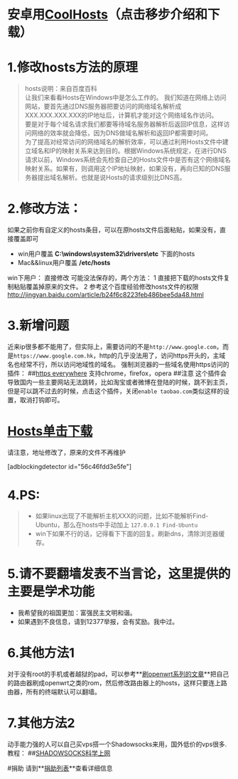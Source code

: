 # 安卓用[CoolHosts][2]（点击移步介绍和下载）
# 1.修改hosts方法的原理
>hosts说明：来自百度百科     
让我们来看看Hosts在Windows中是怎么工作的。
我们知道在网络上访问网站，要首先通过DNS服务器把要访问的网络域名解析成XXX.XXX.XXX.XXX的IP地址后，计算机才能对这个网络域名作访问。      
要是对于每个域名请求我们都要等待域名服务器解析后返回IP信息，这样访问网络的效率就会降低，因为DNS做域名解析和返回IP都需要时间。      
为了提高对经常访问的网络域名的解析效率，可以通过利用Hosts文件中建立域名和IP的映射关系来达到目的。根据Windows系统规定，在进行DNS请求以前，Windows系统会先检查自己的Hosts文件中是否有这个网络域名映射关系。如果有，则调用这个IP地址映射，如果没有，再向已知的DNS服务器提出域名解析。也就是说Hosts的请求级别比DNS高。

# 2.修改方法：
如果之前你有自定义的hosts条目，可以在原hosts文件后面粘贴，如果没有，直接覆盖即可

+ win用户覆盖   **C:\windows\system32\drivers\etc** 下面的hosts
+ Mac&&linux用户覆盖    **/etc/hosts**

win下用户：
直接修改 可能没法保存的，两个方法：
1 直接把下载的hosts文件复制粘贴覆盖掉原来的文件。
2 参考这个百度经验修改hosts文件的权限
http://jingyan.baidu.com/article/b24f6c8223feb486bee5da48.html
# 3.新增问题
近来ip很多都不能用了，但实际上，需要访问的不是`http://www.google.com`，而是`https://www.google.com.hk`，http的几乎没法用了，访问https开头的，主域名也经常不行，所以访问地域性的域名。
强制浏览器的一些域名使用https访问的插件：
##[https everywhere](https://www.eff.org/https-everywhere)
支持chrome，firefox，opera
##注意
这个插件会导致国内一些主要网站无法跳转，比如淘宝或者微博在登陆的时候，跳不到主页，但是可以跳不过去的时候，点击这个插件，关闭`enable taobao.com`类似这样的设置，取消打钩即可。

# [Hosts单击下载][0]
请注意，地址修改了，原来的文件不再维护

[adblockingdetector id="56c46fdd3e5fe"]
# 4.PS:
>* 如果linux出现了不能解析主机XXX的问题，比如不能解析Find-Ubuntu，那么在hosts中手动加上
```127.0.0.1 Find-Ubuntu```
>* win下如果不行的话，记得看下下面的回复。刷新dns，清除浏览器缓存。

# 5.请不要翻墙发表不当言论，这里提供的主要是学术功能
+ 我希望我的祖国更加：富强民主文明和谐。
+ 如果遇到不良信息，请到12377举报，会有奖励。我中过。

# 6.其他方法1
对于没有root的手机或者越狱的pad，可以参考**[刷openwrt系列的文章][6]**把自己的路由器刷成openwrt之类的rom，然后修改路由器上的hosts，这样只要连上路由器，所有的终端默认可以翻墙。
# 7.其他方法2
动手能力强的人可以自己买vps搭一个Shadowsocks来用，国外低价的vps很多.
教程：
##[SHADOWSOCKS科学上网][5]

#捐助
请到**[捐助列表][15]**查看详细信息

[0]: http://googlehosts-hostsfiles.stor.sinaapp.com/hosts "单击下载"
[1]: http://www.findspace.name/res/528 "戳我"
[2]: http://www.findspace.name/easycoding/503 "一键hosts（CoolHosts）-安卓应用"
[3]: http://www.findspace.name/res/956 "Shadowsocks"
[4]: http://bcs.duapp.com/findspace//blog/201505//cute.jpg
[5]: http://www.findspace.name/res/956 "shadowsocks"
[15]: http://www.findspace.name/donate
[16]: http://findspace.name/adds/google.php 
[7]: http://googleips-google.stor.sinaapp.com/hosts.ipv6
[6]: http://www.findspace.name/tag/openwrt